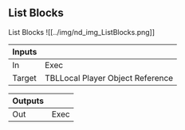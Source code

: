 ## List Blocks
List Blocks
![[../img/nd_img_ListBlocks.png]]

|Inputs||
|--|--|
| In | Exec |
| Target | TBLLocal Player Object Reference |

|Outputs||
|--|--|
| Out | Exec |
